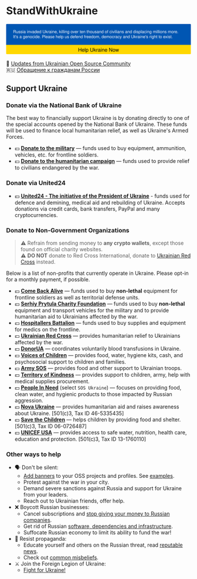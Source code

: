 # StandWithUkraine

<a href="#"><img src="https://raw.githubusercontent.com/vshymanskyy/StandWithUkraine/main/banner2-no-action.svg" /></a>

 📢 [Updates from Ukrainian Open Source Community](CommunityUpdates.md)  
 🇷🇺 [Обращение к гражданам России](ToRussianPeople.md)

## Support Ukraine

### Donate via the National Bank of Ukraine

The best way to financially support Ukraine is by donating directly to one of the special accounts opened by the National Bank of Ukraine.
These funds will be used to finance local humanitarian relief, as well as Ukraine's Armed Forces.

- 💵 [**Donate to the military**](https://bank.gov.ua/en/news/all/natsionalniy-bank-vidkriv-spetsrahunok-dlya-zboru-koshtiv-na-potrebi-armiyi) — funds used to buy equipment, ammunition, vehicles, etc. for frontline soldiers.
- 💵 [**Donate to the humanitarian campaign**](https://bank.gov.ua/en/news/all/natsionalniy-bank-vidkriv-rahunok-dlya-gumanitarnoyi-dopomogi-ukrayintsyam-postrajdalim-vid-rosiyskoyi-agresiyi) — funds used to provide relief to civilians endangered by the war.

### Donate via United24

- 💵 [**United24 - The initiative of the President of Ukraine**](https://u24.gov.ua/) - funds used for defence and demining, medical aid and rebuilding of Ukraine. Accepts donations via credit cards, bank transfers, PayPal and many cryptocurrencies. 

### Donate to Non-Government Organizations

> ⚠️ Refrain from sending money to **any crypto wallets**, except those found on official charity websites.<br>
> ⚠️ **DO NOT** donate to Red Cross International, donate to [Ukrainian Red Cross](https://redcross.org.ua/en/donate) instead.

Below is a list of non-profits that currently operate in Ukraine.
Please opt-in for a monthly payment, if possible.

- 💵 [**Come Back Alive**](https://www.comebackalive.in.ua/donate) — funds used to buy **non-lethal** equipment for frontline soldiers as well as territorial defense units.
- 💵 [**Serhiy Prytula Charity Foundation**](https://prytulafoundation.org/en) — funds used to buy **non-lethal** equipment and transport vehicles for the military and to provide humanitarian aid to Ukrainians affected by the war.
- 💵 [**Hospitallers Battalion**](https://www.hospitallers.life/needs-hospitallers) — funds used to buy supplies and equipment for medics on the frontline.
- 💵 [**Ukrainian Red Cross**](https://redcross.org.ua/en/donate/) — provides humanitarian relief to Ukrainians affected by the war.
- 💵 [**DonorUA**](https://donor.ua/support) — coordinates voluntarily blood transfusions in Ukraine.
- 💵 [**Voices of Children**](https://voices.org.ua/en/) — provides food, water, hygiene kits, cash, and psychosocial support to children and families.
- 💵 [**Army SOS**](https://armysos.com.ua/en/) — provides food and other support to Ukrainian troops.
- 💵 [**Territory of Kindness**](https://vuf-td.space/en/) — provides support to children, army, help with medical supplies procurement.
- 💵 [**People In Need**](https://www.peopleinneed.net/donate/once) (select `SOS Ukraine`) — focuses on providing food, clean water, and hygienic products to those impacted by Russian aggression.
- 💵 [**Nova Ukraine**](https://novaukraine.org/donate/) — provides humanitarian aid and raises awareness about Ukraine. [501(c)3, Tax ID 46-5335435]
- 💵 [**Save the Children**](https://support.savethechildren.org/site/Donation2?df_id=5746&mfc_pref=T&5746.donation=form1) — helps children by providing food and shelter. [501(c)3, Tax ID 06-0726487]
- 💵 [**UNICEF USA**](https://www.unicefusa.org/war-ukraine?form=FUNKBHMZQDQ) — provides access to safe water, nutrition, health care, education and protection. [501(c)3, Tax ID 13-1760110]

### Other ways to help

- 🗣 Don't be silent:
  - [Add banners](AddBanner.md) to your OSS projects and profiles. See [examples](https://github.com/vshymanskyy/StandWithUkraine#projects-that-standwithukraine).
  - Protest against the war in your city.
  - Demand severe sanctions against Russia and support for Ukraine from your leaders.
  - Reach out to Ukrainian friends, offer help.
- ❌ Boycott Russian businesses:
  - Cancel subscriptions and [stop giving your money to Russian companies](Boycott.md).
  - Get rid of Russian [software, dependencies and infrastructure](Boycott.md).
  - Suffocate Russian economy to limit its ability to fund the war!
- 📰 Resist propaganda:
  - Educate yourself and others on the Russian threat, read [reputable news](WarNews.md).
  - Check out [common misbeliefs](Misconceptions.md).
- ⚔ Join the Foreign Legion of Ukraine:
  - [Fight for Ukraine!](https://fightforua.org)
